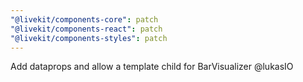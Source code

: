 ```yaml
---
"@livekit/components-core": patch
"@livekit/components-react": patch
"@livekit/components-styles": patch
---
```


Add dataprops and allow a template child for BarVisualizer  @lukasIO
